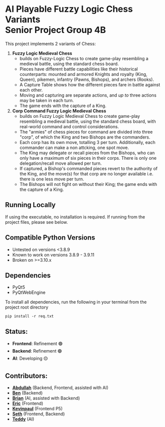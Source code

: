#  AI Playable Fuzzy Logic Chess Variants <br/>Senior Project Group 4B

This project implements 2 variants of Chess:
1. **Fuzzy Logic Medieval Chess**
   - builds on Fuzzy-Logic Chess to create game-play resembling a medieval battle, using the standard chess board.
   - Pieces have different battle capabilities like their historical counterparts: mounted and armored Knights and royalty (King, Queen), pikemen, infantry (Pawns, Bishops), and archers (Rooks).
   - A Capture Table shows how the different pieces fare in battle against each other.
   - Moving and capturing are separate actions, and *up to* three actions may be taken in each turn.
   - The game ends with the capture of a King.
2. **Corp Command Fuzzy Logic Medieval Chess**
   -  builds on Fuzzy Logic Medieval Chess to create game-play resembling a medieval battle, using the standard chess board, with real-world command and control considerations.
   - The "armies" of chess pieces for command are divided into three "corp", of which the King and two Bishops are the commanders.
   - Each corp has its own move, totalling 3 per turn. Additionally, each commander can make a non attcking, one spot move.
   - The King may delegate or recall pieces from the Bishops, who can only have a maximum of six pieces in their corps. There is only one delegation/recall move allowed per turn.
   - If captured, a Bishop's commanded pieces revert to the authority of the King, and the move(s) for that corp are no longer available i.e. there is one less move per turn.
   - The Bishops will not fight on without their King; the game ends with the capture of a King.

## Running Locally
If using the executable, no installation is required.
If running from the project files, please see below.

## Compatible Python Versions
- Untested on versions <3.8.9
- Known to work on versions 3.8.9 - 3.9.11
- Broken on >=3.10.x

## Dependencies
- PyQt5
- PyQtWebEngine

To install all dependencies, run the following in your terminal from the project root directory
```
pip install -r req.txt
```

## Status:
- **Frontend**: Refinement 🟢
- **Backend**: Refinement 🟢
- **AI**: Developing 🟡

## Contributors:
- [**Abdullah**](https://github.com/AbdullahEhsan) (Backend, Frontend, assisted with AI)
- [**Ben**](https://github.com/bbeebe1) (Backend)
- [**Brian**](https://github.com/Bkim0316) (AI, assisted with Backend)
- [**Eric**](https://github.com/Ericphan7) (Frontend)
- [**Kevinpaul**](https://github.com/kevinpaulguna) (Frontend P5)
- [**Seth**](https://github.com/ExhaustedDev) (Frontend, Backend)
- [**Teddy**](https://github.com/ted4bartz) (AI)